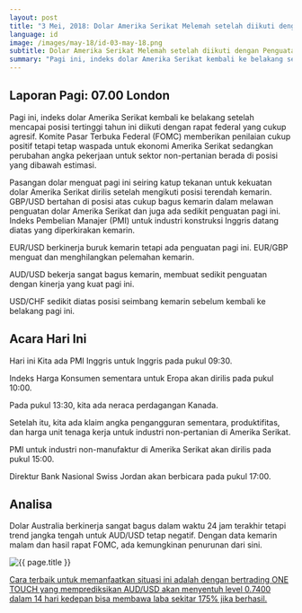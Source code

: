 ```yaml
---
layout: post
title: "3 Mei, 2018: Dolar Amerika Serikat Melemah setelah diikuti dengan Penguatan Federal"
language: id
image: /images/may-18/id-03-may-18.png
subtitle: Dolar Amerika Serikat Melemah setelah diikuti dengan Penguatan Federal
summary: "Pagi ini, indeks dolar Amerika Serikat kembali ke belakang setelah mencapai posisi tertinggi tahun ini diikuti dengan rapat federal yang cukup agresif. Komite Pasar Terbuka Federal (FOMC) memberikan penilaian cukup positif tetapi tetap waspada untuk ekonomi Amerika Serikat sedangkan perubahan angka pekerjaan untuk sektor non-pertanian berada di posisi yang dibawah estimasi"
---
```

## Laporan Pagi: 07.00 London

Pagi ini, indeks dolar Amerika Serikat kembali ke belakang setelah mencapai posisi tertinggi tahun ini diikuti dengan rapat federal yang cukup agresif. Komite Pasar Terbuka Federal (FOMC) memberikan penilaian cukup positif tetapi tetap waspada untuk ekonomi Amerika Serikat sedangkan perubahan angka pekerjaan untuk sektor non-pertanian berada di posisi yang dibawah estimasi.

Pasangan dolar menguat pagi ini seiring katup tekanan untuk kekuatan dolar Amerika Serikat dirilis setelah mengikuti posisi terendah kemarin. GBP/USD bertahan di posisi atas cukup bagus kemarin dalam melawan penguatan dolar Amerika Serikat dan juga ada sedikit penguatan pagi ini. Indeks Pembelian Manajer (PMI) untuk industri konstruksi Inggris datang diatas yang diperkirakan kemarin.

EUR/USD berkinerja buruk kemarin tetapi ada penguatan pagi ini. EUR/GBP menguat dan menghilangkan pelemahan kemarin.

AUD/USD bekerja sangat bagus kemarin, membuat sedikit penguatan dengan kinerja yang kuat pagi ini. 

USD/CHF sedikit diatas posisi seimbang kemarin sebelum kembali ke belakang pagi ini.

## Acara Hari Ini

Hari ini Kita ada PMI Inggris untuk Inggris pada pukul 09:30.

Indeks Harga Konsumen sementara untuk Eropa akan dirilis pada pukul 10:00.

Pada pukul 13:30, kita ada neraca perdagangan Kanada.

Setelah itu, kita ada klaim angka pengangguran sementara, produktifitas, dan harga unit tenaga kerja untuk industri non-pertanian di Amerika Serikat.

PMI untuk industri non-manufaktur di Amerika Serikat akan dirilis pada pukul 15:00.

Direktur Bank Nasional Swiss Jordan akan berbicara pada pukul 17:00.

## Analisa

Dolar Australia berkinerja sangat bagus dalam waktu 24 jam terakhir tetapi trend jangka tengah untuk AUD/USD tetap negatif. Dengan data kemarin malam dan hasil rapat FOMC, ada kemungkinan penurunan dari sini.

<img src="{{ site.url }}/images/may-18/id-03-may-18.png" alt="{{ page.title }}" title="{{ page.title }}">

<a href="%LINK%%?currency=USD&market=forex&underlying=frxAUDUSD&formname=touchnotouch&duration_amount=14&duration_units=d&amount=10&amount_type=payout&expiry_type=duration&barrier=0.7400" target="_blank" rel="noopener noreferrer nofollow">Cara terbaik untuk memanfaatkan situasi ini adalah dengan bertrading ONE TOUCH yang memprediksikan AUD/USD akan menyentuh level 0.7400 dalam 14 hari kedepan bisa membawa laba sekitar 175% jika berhasil.</a>
